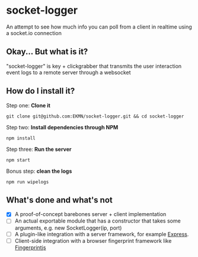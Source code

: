 # socket-logger
An attempt to see how much info you can poll from a client in realtime using a socket.io connection

## Okay... But what is it?
"socket-logger" is key + clickgrabber that transmits the user interaction event logs to a remote server through a websocket

## How do I install it?

Step one: **Clone it**
```
git clone git@github.com:EKMN/socket-logger.git && cd socket-logger
```
Step two: **Install dependencies through NPM**
```
npm install
```
Step three: **Run the server**
```
npm start
```
Bonus step: **clean the logs**
```
npm run wipelogs
```

## What's done and what's not
- [X] A proof-of-concept barebones server + client implementation
- [ ] An actual exportable module that has a constructor that takes some arguments, e.g. new SocketLogger(ip, port)
- [ ] A plugin-like integration with a server framework, for example [Express](https://github.com/expressjs/express).
- [ ] Client-side integration with a browser fingerprint framework like [Fingerprintjs](https://github.com/Valve/fingerprintjs2)

